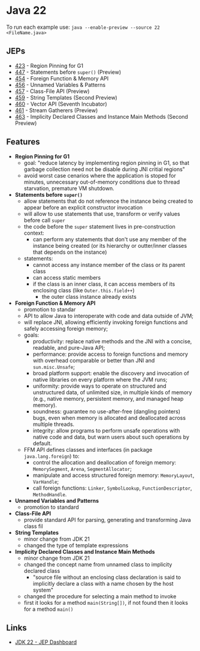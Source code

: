 # Java 22

To run each example use: `java --enable-preview --source 22 <FileName.java>`

## JEPs

* [423](https://openjdk.org/jeps/423) - Region Pinning for G1
* [447](https://openjdk.org/jeps/447) - Statements before `super()` (Preview)
* [454](https://openjdk.org/jeps/454) - Foreign Function & Memory API
* [456](https://openjdk.org/jeps/456) - Unnamed Variables & Patterns
* [457](https://openjdk.org/jeps/457) - Class-File API (Preview)
* [459](https://openjdk.org/jeps/459) - String Templates (Second Preview)
* [460](https://openjdk.org/jeps/460) - Vector API (Seventh Incubator)
* [461](https://openjdk.org/jeps/461) - Stream Gatherers (Preview)
* [463](https://openjdk.org/jeps/463) - Implicity Declared Classes and Instance Main Methods (Second Preview)

## Features

* **Region Pinning for G1**
  * goal: "reduce latency by implementing region pinning in G1, so that garbage collection need not be disable during JNI critial regions"
  * avoid worst case cenarios where the application is stoped for minutes, unnecessary out-of-memory conditions due to thread starvation, premature VM shutdown.
* **Statements before `super()`**
  * allow statements that do not reference the instance being created to appear before an explicit constructor invocation
  * will allow to use statements that use, transform or verify values before call `super`
  * the code before the `super` statement lives in pre-construction context:
    * can perform any statements that don't use any member of the instance being created (or its hierarchy or outter/inner classes that depends on the instance)
  * statements:
    * cannot access any instance member of the class or its parent class
    * can access static members
    * if the class is an inner class, it can access members of its enclosing class (like `Outer.this.field++`)
      * the outer class instance already exists
* **Foreign Function & Memory API**
  * promotion to standar
  * API to allow Java to interoperate with code and data outside of JVM;
  * will replace JNI, allowing efficiently invoking foreign functions and safely accessing foreign memory;
  * goals:
    * productivity: replace native methods and the JNI with a concise, readable, and pure-Java API;
    * performance: provide access to foreign functions and memory with overhead comparable or better than JNI and `sun.misc.Unsafe`;
    * broad platform support: enable the discovery and invocation of native libraries on every platform where the JVM runs;
    * uniformity: provide ways to operate on structured and unstructured data, of unlimited size, in multiple kinds of memory (e.g., native memory, persistent memory, and managed heap memory).
    * soundness: guarantee no use-after-free (dangling pointers) bugs, even when memory is allocated and deallocated across multiple threads.
    * integrity: allow programs to perform unsafe operations with native code and data, but warn users about such operations by default.
  * FFM API defines classes and interfaces (in package `java.lang.foreign`) to:
    * control the allocation and deallocation of foreign memory: `MemorySegment`, `Arena`, `SegmentAllocator`;
    * manipulate and access structured foreign memory: `MemoryLayout`, `VarHandle`;
    * call foreign functions: `Linker`, `SymbolLookup`, `FunctionDescriptor`, `MethodHandle`.
* **Unnamed Variables and Patterns**
  * promotion to standard
* **Class-File API**
  * provide standard API for parsing, generating and transforming Java class fil
* **String Templates**
  * minor change from JDK 21
  * changed the type of template expressions
* **Implicity Declared Classes and Instance Main Methods**
  * minor change from JDK 21
  * changed the concept name from unnamed class to implicity declared class
    * "source file without an enclosing class declaration is said to implicitly declare a class with a name chosen by the host system"
  * changed the procedure for selecting a main method to invoke
  * first it looks for a method `main(String[])`, if not found then it looks for a method `main()`


## Links

- [JDK 22 - JEP Dashboard](https://bugs.openjdk.org/secure/Dashboard.jspa?selectPageId=21900)

